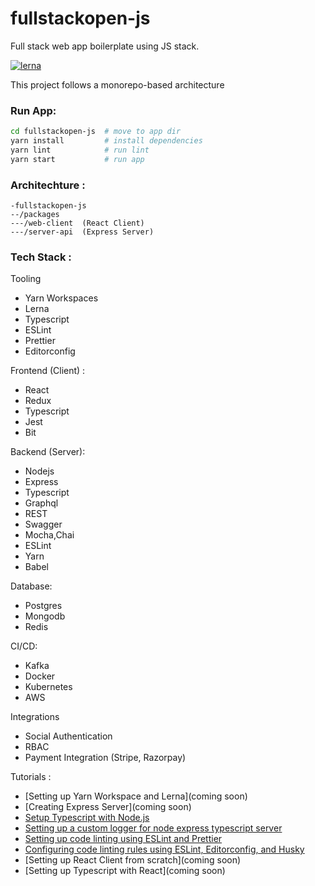 # fullstackopen-js
Full stack web app boilerplate using JS stack.

[![lerna](https://img.shields.io/badge/maintained%20with-lerna-cc00ff.svg)](https://lerna.js.org/)

This project follows a monorepo-based architecture

### Run App:

```sh
cd fullstackopen-js  # move to app dir
yarn install         # install dependencies
yarn lint            # run lint
yarn start           # run app
```

### Architechture :

```
-fullstackopen-js
--/packages
---/web-client  (React Client)
---/server-api  (Express Server)
```

### Tech Stack :

Tooling
- Yarn Workspaces
- Lerna
- Typescript
- ESLint
- Prettier
- Editorconfig

Frontend (Client) :
- React
- Redux
- Typescript
- Jest
- Bit

Backend (Server):
- Nodejs
- Express
- Typescript
- Graphql
- REST
- Swagger
- Mocha,Chai
- ESLint
- Yarn
- Babel

Database:
- Postgres
- Mongodb
- Redis

CI/CD:
- Kafka
- Docker
- Kubernetes
- AWS

Integrations
- Social Authentication
- RBAC
- Payment Integration (Stripe, Razorpay)



Tutorials :

- [Setting up Yarn Workspace and Lerna](coming soon)
- [Creating Express Server](coming soon)
- [Setup Typescript with Node.js](https://sujaykundu.com/blog/setting-up-typescript-with-nodejs-project/)
- [Setting up a custom logger for node express typescript server](https://sujaykundu.com/blog/setting-up-custom-logger-for-node-express-typescript-server/)
- [Setting up code linting using ESLint and Prettier](https://sujaykundu.com/blog/adding-linting-to-express-typescript-server-using-eslint/)
- [Configuring code linting rules using ESLint, Editorconfig, and Husky](https://sujaykundu.com/blog/configuring-code-quality-and-rules-using-eslint-editorconfig-and-husky/)
- [Setting up React Client from scratch](coming soon)
- [Setting up Typescript with React](coming soon)
